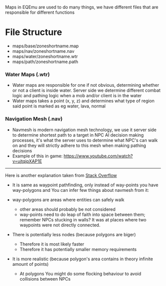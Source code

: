 Maps in EQEmu are used to do many things, we have different files that are responsible for different functions

# File Structure

* maps/base/zoneshortname.map
* maps/nav/zoneshortname.nav
* maps/water/zoneshortname.wtr
* maps/path/zoneshortname.path

### Water Maps (.wtr)

* Water maps are responsible for one if not obvious, determining whether or not a client is inside water. Server side we determine different combat logic and pathing logic when a mob and/or client is in the water
* Water maps takes a point (x, y, z) and determines what type of region said point is marked as eg water, lava, normal

### Navigation Mesh (.nav)

* Navmesh is modern navigation mesh technology, we use it server side to determine shortest path to a target in NPC AI decision making processes, it's what the server uses to determine what NPC's can walk on and they will strictly adhere to this mesh when making pathing decisions
* Example of this in game: https://www.youtube.com/watch?v=ujtqipXAP1E

***

Here is another explanation taken from [Stack Overflow](https://gamedev.stackexchange.com/a/15395)

* It is same as waypoint pathfinding, only instead of way-points you have way-polygons and You can infer few things about navmesh from it:

* way-polygons are areas where entities can safely walk
  * other areas should probably be not considered
  * way-points need to do leap of faith into space between them; remember NPCs stucking in walls? It was at places where two waypoints were not directly connected.
* There is potentially less nodes (because polygons are biger)
  * Therefore it is most likely faster
  * Therefore it has potentially smaller memory requirements
* It is more realistic (because polygon's area contains in theory infinite amount of points)
  * At polygons You might do some flocking behaviour to avoid collisions between NPCs